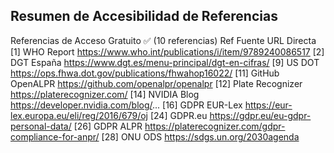 
## Resumen de Accesibilidad de Referencias
Referencias de Acceso Gratuito ✅ (10 referencias)
Ref	Fuente	URL Directa
[1]	WHO Report	https://www.who.int/publications/i/item/9789240086517
[2]	DGT España	https://www.dgt.es/menu-principal/dgt-en-cifras/
[9]	US DOT	https://ops.fhwa.dot.gov/publications/fhwahop16022/
[11]	GitHub OpenALPR	https://github.com/openalpr/openalpr
[12]	Plate Recognizer	https://platerecognizer.com/
[14]	NVIDIA Blog	https://developer.nvidia.com/blog/...
[16]	GDPR EUR-Lex	https://eur-lex.europa.eu/eli/reg/2016/679/oj
[24]	GDPR.eu	https://gdpr.eu/eu-gdpr-personal-data/
[26]	GDPR ALPR	https://platerecognizer.com/gdpr-compliance-for-anpr/
[28]	ONU ODS	https://sdgs.un.org/2030agenda
